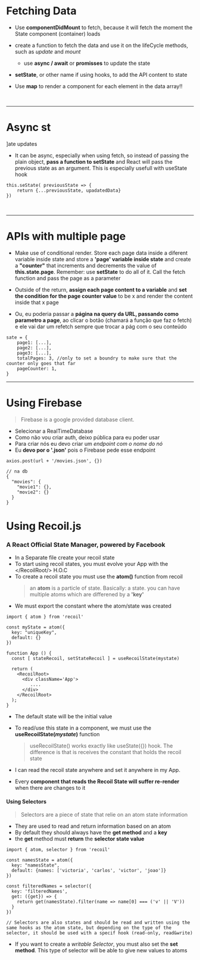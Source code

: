 # Fetching Data

- Use **componentDidMount** to fetch, because it will fetch the moment the State component (container) loads

- create a function to fetch the data and use it on the lifeCycle methods, such as _update_ and _mount_

  - use **async / await** or **promisses** to update the state

- **setState**, or other name if using hooks, to add the API content to state

- Use **map** to render a component for each element in the data array!!

<br>
<hr>

# Async st

]ate updates

- It can be async, especially when using fetch, so instead of passing the plain object, **pass a function to setState** and React will pass the previous state as an argument. This is especially usefull with useState hook

```
this.seState( previousState => {
    return {...previousState, upadatedData}
})
```

<br>
<hr>

# APIs with multiple page

- Make use of conditional render. Store each page data inside a diferent variable inside state and store a **'page' variable inside state** and create a **"counter"** that increments and decrements the value of **this.state.page**. Remember: use **setState** to do all of it. Call the fetch function and pass the page as a parameter

- Outside of the return, **assign each page content to a variable** and **set the condition for the page counter value** to be x and render the content inside that x page

- Ou, eu poderia passar a **página na query da URL, passando como parametro a page**, ao clicar o botão (chamará a função que faz o fetch) e ele vai dar um refetch sempre que trocar a pág com o seu conteúdo

```
sate = {
    page1: [...],
    page2: [...],
    page3: [...],
    totalPages: 3, //only to set a boundry to make sure that the counter only goes that far
    pageCounter: 1,
}
```

<hr>

# Using Firebase

> Firebase is a google provided database client.

- Selecionar a RealTimeDatabase
- Como não vou criar auth, deixo pública para eu poder usar
- Para criar nós eu devo criar um _endpoint com o nome do nó_
- Eu **devo por o '.json'** pois o Firebase pede esse endpoint

```
axios.post(url + '/movies.json', {})

// na db
{
  "movies": {
    "movie1": {},
    "movie2": {}
  }
}
```

# Using Recoil.js

### A React Official State Manager, powered by Facebook

- In a Separate file create your recoil state
- To start using recoil states, you must evolve your App with the </RecoilRoot/> H.O.C
- To create a recoil state you must use the **atom()** function from recoil
  > an **atom** is a particle of state. Basically: a state. you can have multiple atoms which are differened by a **'key'**
- We must export the constant where the atom/state was created

```
import { atom } from 'recoil'

const myState = atom({
  key: "uniqueKey",
  default: {}
})

function App () {
  const [ stateRecoil, setStateRecoil ] = useRecoilState(mystate)

  return (
    <RecoilRoot>
      <div className='App'>
         ....
      </div>
    </RecoilRoot>
  );
}
```

- The default state will be the initial value
- To read/use this state in a component, we must use the **useRecoilState(_mystate_)** function

  > useRecoilState() works exactly like useState({}) hook. The difference is that is receives the constant that holds the recoil state

- I can read the recoil state anywhere and set it anywhere in my App.
- Every **component that reads the Recoil State will suffer re-render** when there are changes to it

#### Using Selectors

> Selectors are a piece of state that relie on an atom state information

- They are used to read and return information based on an atom
- By default they should always have the **get method** and a **key**
- the **get** method must **return** the **selector state value**

```
import { atom, selector } from 'recoil'

const namesState = atom({
  key: "namesState",
  default: {names: ['victoria', 'carlos', 'victor', 'joao']}
})

const filteredNames = selector({
  key: 'filteredNames',
  get: ({get}) => {
    return get(namesState).filter(name => name[0] === ('v' || 'V'))
  }
})

// Selectors are also states and should be read and written using the same hooks as the atom state, but depending on the type of the selector, it should be used with a specif hook (read-only, read&write)
```

- If you want to create a _writable Selector_, you must also set the **set method**. This type of selector will be able to give new values to atoms
